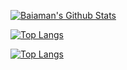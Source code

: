 [<img alt="Baiaman's Github Stats" src="https://github-readme-stats.vercel.app/api?username=Baiaman003&show_icons=true&hide_border=true">](https://github.com/Baiaman003)

[![Top Langs](https://github-readme-stats.vercel.app/api/top-langs/?username=Baiaman003)](https://github.com/Baiaman003)


[![Top Langs](https://github-readme-stats.vercel.app/api/top-langs/?username=Baiaman003&layout=compact&hide_border=true)](https://github.com/Baiaman003)
